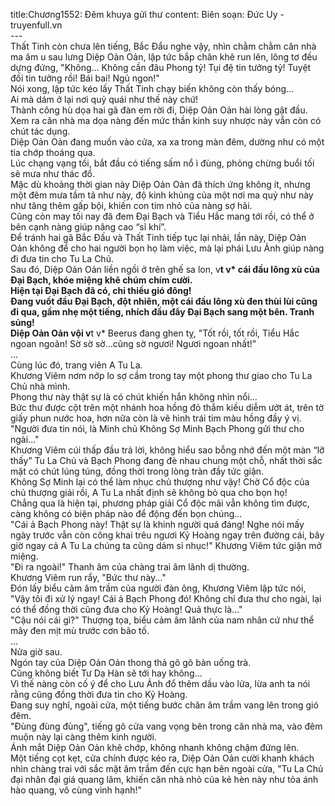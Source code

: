 title:Chương1552: Đêm khuya gửi thư
content:
Biên soạn: Đức Uy - truyenfull.vn<br>---<br>Thất Tinh còn chưa lên tiếng, Bắc Đẩu nghe vậy, nhìn chằm chằm căn nhà ma âm u sau lưng Diệp Oản Oản, lập tức bắp chân khẽ run lên, lông tơ đều dựng đứng, "Không... Không cần đâu Phong tỷ! Tụi đệ tin tưởng tỷ! Tuyệt đối tin tưởng rồi! Bái bai! Ngủ ngon!"<br>Nói xong, lập tức kéo lấy Thất Tinh chạy biến không còn thấy bóng...<br>Ai mà dám ở lại nơi quỷ quái như thế này chứ!<br>Thành công hù dọa hai gã đàn em rời đi, Diệp Oản Oản hài lòng gật đầu.<br>Xem ra căn nhà ma dọa nàng đến mức thần kinh suy nhược này vẫn còn có chút tác dụng.<br>Diệp Oản Oản đang muốn vào cửa, xa xa trong màn đêm, dường như có một tia chớp thoáng qua.<br>Lúc chạng vạng tối, bắt đầu có tiếng sấm nổ ì đùng, phỏng chừng buổi tối sẽ mưa như thác đổ.<br>Mặc dù khoảng thời gian này Diệp Oản Oản đã thích ứng không ít, nhưng một đêm mưa tầm tã như này, độ kinh khủng của một nơi ma quỷ như này như tăng thêm gấp bội, khiến con tim nhỏ của nàng sợ hãi.<br>Cũng còn may tối nay đã đem Đại Bạch và Tiểu Hắc mang tới rồi, có thể ở bên cạnh nàng giúp nâng cao “sĩ khí”.<br>Để tránh hai gã Bắc Đấu và Thất Tinh tiếp tục lại nhải, lần này, Diệp Oản Oản không để cho hai người bọn họ làm việc, mà lại phái Lưu Ảnh giúp nàng đi đưa tin cho Tu La Chủ.<br>Sau đó, Diệp Oản Oản liền ngồi ở trên ghế sa lon, v**t v* cái đầu lông xù của Đại Bạch, khóe miệng khẽ chúm chím cười.<br>Hiện tại Đại Bạch đã có, chỉ thiếu gió đông!<br>Đang vuốt đầu Đại Bạch, đột nhiên, một cái đầu lông xù đen thùi lùi cũng đi qua, gầm nhẹ một tiếng, nhích đầu đẩy Đại Bạch sang một bên. Tranh sủng!<br>Diệp Oản Oản vội v**t v* Beerus đang ghen tỵ, "Tốt rồi, tốt rồi, Tiểu Hắc ngoan ngoãn! Sờ sờ sờ…cũng sờ ngươi! Ngươi ngoan nhất!"<br>…<br>Cùng lúc đó, trang viên A Tu La.<br>Khương Viêm nơm nớp lo sợ cầm trong tay một phong thư giao cho Tu La Chủ nhà mình.<br>Phong thư này thật sự là có chút khiến hắn không nhìn nổi…<br>Bức thư được cột trên một nhánh hoa hồng đỏ thắm kiều diễm ướt át, trên tờ giấy phun nước hoa, hơn nữa còn là vẽ hình trái tim màu hồng đầy ý vị.<br>"Người đưa tin nói, là Minh chủ Không Sợ Minh Bạch Phong gửi thư cho ngài..."<br>Khương Viêm cúi thấp đầu trả lời, không hiểu sao bỗng nhớ đến một màn “lỡ thấy” Tu La Chủ và Bạch Phong đang đè nhau chung một chỗ, nhất thời sắc mặt có chút lúng túng, đồng thời trong lòng tràn đầy tức giận.<br>Không Sợ Minh lại có thể làm nhục chủ thượng như vậy! Chờ Cổ độc của chủ thượng giải rồi, A Tu La nhất định sẽ không bỏ qua cho bọn họ!<br>Chẳng qua là hiện tại, phương pháp giải Cổ độc mãi vẫn không tìm được, càng không có biện pháp nào để động đến bọn chúng...<br>"Cái ả Bạch Phong này! Thật sự là khinh người quá đáng! Nghe nói mấy ngày trước vẫn còn công khai trêu ngươi Kỷ Hoàng ngay trên đường cái, bây giờ ngay cả A Tu La chúng ta cũng dám sỉ nhục!" Khương Viêm tức giận mở miệng.<br>"Đi ra ngoài!" Thanh âm của chàng trai âm lãnh dị thường.<br>Khương Viêm run rẩy, "Bức thư này..."<br>Đón lấy biểu cảm âm trầm của người đàn ông, Khương Viêm lập tức nói, "Vậy tôi đi xử lý ngay! Cái ả Bạch Phong đó! Không chỉ đưa thư cho ngài, lại có thể đồng thời cũng đưa cho Kỷ Hoàng! Quả thực là..."<br>"Cậu nói cái gì?" Thượng tọa, biểu cảm âm lãnh của nam nhân cứ như thể mây đen mịt mù trước cơn bão tố.<br>...<br>Nửa giờ sau.<br>Ngón tay của Diệp Oản Oản thong thả gõ gõ bàn uống trà.<br>Cũng không biết Tư Dạ Hàn sẽ tới hay không...<br>Vì thế nàng còn cố ý để cho Lưu Ảnh đổ thêm dầu vào lửa, lừa anh ta nói rằng cũng đồng thời đưa tin cho Kỷ Hoàng.<br>Đang suy nghĩ, ngoài cửa, một tiếng bước chân âm trầm vang lên trong gió đêm.<br>"Đùng đùng đùng", tiếng gõ cửa vang vọng bên trong căn nhà ma, vào đêm muộn này lại càng thêm kinh người.<br>Ánh mắt Diệp Oản Oản khẽ chớp, không nhanh không chậm đứng lên.<br>Một tiếng cọt kẹt, cửa chính được kéo ra, Diệp Oản Oản cười khanh khách nhìn chàng trai với sắc mặt âm trầm đến cực hạn bên ngoài cửa, "Tu La Chủ đại nhân đại giá quang lâm, khiến căn nhà nhỏ của kẻ hèn này như tỏa ánh hào quang, vô cùng vinh hạnh!"